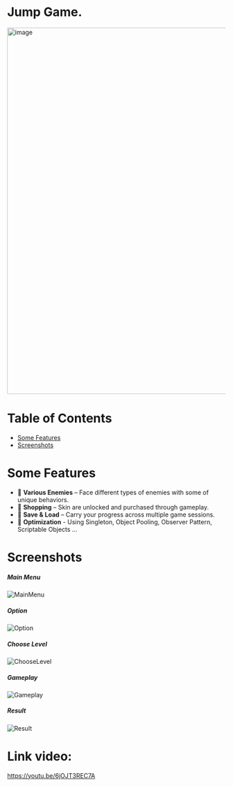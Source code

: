# Jump Game. 
<img width="1919" height="843" alt="image" src="https://github.com/user-attachments/assets/d55337a1-2bd7-44ae-a961-31f9519cc4be" />

# Table of Contents

- [Some Features](#some-features)
- [Screenshots](#screenshots)

# Some Features
- 👾 **Various Enemies** – Face different types of enemies with some of unique behaviors.
- 🛒 **Shopping** – Skin are unlocked and purchased through gameplay.
- 💾 **Save & Load** – Carry your progress across multiple game sessions.
- 🚀 **Optimization** - Using Singleton, Object Pooling, Observer Pattern, Scriptable Objects ...

# Screenshots
##### Main Menu
![MainMenu](https://github.com/user-attachments/assets/d1aa3b99-41e3-47ee-9828-0a7d7fbda07f)
##### Option
![Option](https://github.com/user-attachments/assets/22cd7f36-4fd0-498e-a291-05e4403dd42a)
##### Choose Level
![ChooseLevel](https://github.com/user-attachments/assets/c6fb0a1d-f27b-411f-b46b-58d828ed5ad8)
##### Gameplay
![Gameplay](https://github.com/user-attachments/assets/54b228cb-285d-4a44-930c-34f1352539b4)
##### Result
![Result](https://github.com/user-attachments/assets/524dcd05-f93b-4baa-8b6d-006bcfb524e5)

# Link video: 
https://youtu.be/6jOJT3REC7A
